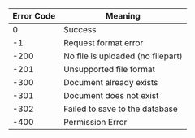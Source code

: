 | Error Code | Meaning                           |
| ---------- | --------------------------------- |
| 0          | Success                           |
| -1         | Request format error              |
| -200       | No file is uploaded (no filepart) |
| -201       | Unsupported file format           |
| -300       | Document already exists           |
| -301       | Document does not exist           |
| -302       | Failed to save to the database    |
| -400       | Permission Error                  |